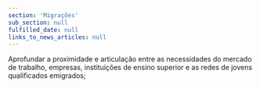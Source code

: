 ```yaml
---
section: 'Migrações'
sub_section: null
fulfilled_date: null
links_to_news_articles: null
---
```


Aprofundar a proximidade e articulação entre as necessidades do mercado de trabalho, empresas, instituições de ensino superior e as redes de jovens qualificados emigrados;
